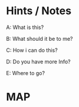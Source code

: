# Hints / Notes
A: What is this?

B: What should it be to me?

C: How i can do this?

D: Do you have more Info?

E: Where to go?

# MAP
<to do: upload project>
<to do: Germany: >
<to do: Italy: >
<to do: Austria: >
<to do: Netherlands: >
<to do: Belgium: >
<to do: Sweden: >
<to do: France: >
<to do: China: >
<to do: Indonesia: >
<to do: India: >
<to do: Australia: >
<to do: US NY: >
<to do: US TX: >
<to do: US MD: >
<to do: US MA: >
<to do: US SC: >
<to do: US TN: >
<to do: List continuation>
<to do:
    Publication
     Shematic
     PCB
     Datasheet
     Challenge
     Problem
     Task
     eMbedded World 15 - 17 March 2022 // Nuremberg, Germany https://www.embedded-world.de/en
greetings fly out to friends all over the globe    
    >
<to do: Showcase / About>  
<to do: https://esp32.com/viewtopic.php?f=17&t=17936>    
  
